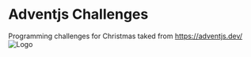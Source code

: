 # Adventjs Challenges

Programming challenges for Christmas
taked from https://adventjs.dev/
![Logo](https://adventjs.dev/logo.webp)
